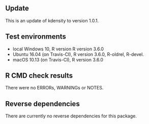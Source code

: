 ## Update
This is an update of kdensity to version 1.0.1.

## Test environments
* local Windows 10, R version R version 3.6.0
* Ubuntu 16.04 (on Travis-CI), R version 3.6.0, R-oldrel, R-devel.
* macOS 10.13 (on Travis-CI), R version 3.6.0

## R CMD check results
There were no ERRORs, WARNINGs or NOTES.

## Reverse dependencies
There are currently no reverse dependencies for this package.
